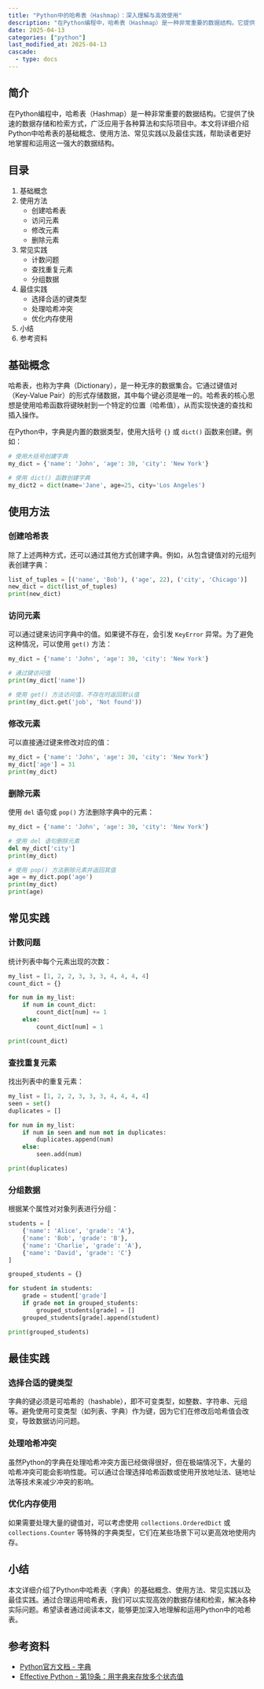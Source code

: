 ```yaml
---
title: "Python中的哈希表（Hashmap）：深入理解与高效使用"
description: "在Python编程中，哈希表（Hashmap）是一种非常重要的数据结构。它提供了快速的数据存储和检索方式，广泛应用于各种算法和实际项目中。本文将详细介绍Python中哈希表的基础概念、使用方法、常见实践以及最佳实践，帮助读者更好地掌握和运用这一强大的数据结构。"
date: 2025-04-13
categories: ["python"]
last_modified_at: 2025-04-13
cascade:
  - type: docs
---
```



## 简介
在Python编程中，哈希表（Hashmap）是一种非常重要的数据结构。它提供了快速的数据存储和检索方式，广泛应用于各种算法和实际项目中。本文将详细介绍Python中哈希表的基础概念、使用方法、常见实践以及最佳实践，帮助读者更好地掌握和运用这一强大的数据结构。

<!-- more -->
## 目录
1. 基础概念
2. 使用方法
    - 创建哈希表
    - 访问元素
    - 修改元素
    - 删除元素
3. 常见实践
    - 计数问题
    - 查找重复元素
    - 分组数据
4. 最佳实践
    - 选择合适的键类型
    - 处理哈希冲突
    - 优化内存使用
5. 小结
6. 参考资料

## 基础概念
哈希表，也称为字典（Dictionary），是一种无序的数据集合。它通过键值对（Key-Value Pair）的形式存储数据，其中每个键必须是唯一的。哈希表的核心思想是使用哈希函数将键映射到一个特定的位置（哈希值），从而实现快速的查找和插入操作。

在Python中，字典是内置的数据类型，使用大括号 `{}` 或 `dict()` 函数来创建。例如：

```python
# 使用大括号创建字典
my_dict = {'name': 'John', 'age': 30, 'city': 'New York'}

# 使用 dict() 函数创建字典
my_dict2 = dict(name='Jane', age=25, city='Los Angeles')
```

## 使用方法

### 创建哈希表
除了上述两种方式，还可以通过其他方式创建字典。例如，从包含键值对的元组列表创建字典：

```python
list_of_tuples = [('name', 'Bob'), ('age', 22), ('city', 'Chicago')]
new_dict = dict(list_of_tuples)
print(new_dict)
```

### 访问元素
可以通过键来访问字典中的值。如果键不存在，会引发 `KeyError` 异常。为了避免这种情况，可以使用 `get()` 方法：

```python
my_dict = {'name': 'John', 'age': 30, 'city': 'New York'}

# 通过键访问值
print(my_dict['name'])

# 使用 get() 方法访问值，不存在时返回默认值
print(my_dict.get('job', 'Not found'))
```

### 修改元素
可以直接通过键来修改对应的值：

```python
my_dict = {'name': 'John', 'age': 30, 'city': 'New York'}
my_dict['age'] = 31
print(my_dict)
```

### 删除元素
使用 `del` 语句或 `pop()` 方法删除字典中的元素：

```python
my_dict = {'name': 'John', 'age': 30, 'city': 'New York'}

# 使用 del 语句删除元素
del my_dict['city']
print(my_dict)

# 使用 pop() 方法删除元素并返回其值
age = my_dict.pop('age')
print(my_dict)
print(age)
```

## 常见实践

### 计数问题
统计列表中每个元素出现的次数：

```python
my_list = [1, 2, 2, 3, 3, 3, 4, 4, 4, 4]
count_dict = {}

for num in my_list:
    if num in count_dict:
        count_dict[num] += 1
    else:
        count_dict[num] = 1

print(count_dict)
```

### 查找重复元素
找出列表中的重复元素：

```python
my_list = [1, 2, 2, 3, 3, 3, 4, 4, 4, 4]
seen = set()
duplicates = []

for num in my_list:
    if num in seen and num not in duplicates:
        duplicates.append(num)
    else:
        seen.add(num)

print(duplicates)
```

### 分组数据
根据某个属性对对象列表进行分组：

```python
students = [
    {'name': 'Alice', 'grade': 'A'},
    {'name': 'Bob', 'grade': 'B'},
    {'name': 'Charlie', 'grade': 'A'},
    {'name': 'David', 'grade': 'C'}
]

grouped_students = {}

for student in students:
    grade = student['grade']
    if grade not in grouped_students:
        grouped_students[grade] = []
    grouped_students[grade].append(student)

print(grouped_students)
```

## 最佳实践

### 选择合适的键类型
字典的键必须是可哈希的（hashable），即不可变类型，如整数、字符串、元组等。避免使用可变类型（如列表、字典）作为键，因为它们在修改后哈希值会改变，导致数据访问问题。

### 处理哈希冲突
虽然Python的字典在处理哈希冲突方面已经做得很好，但在极端情况下，大量的哈希冲突可能会影响性能。可以通过合理选择哈希函数或使用开放地址法、链地址法等技术来减少冲突的影响。

### 优化内存使用
如果需要处理大量的键值对，可以考虑使用 `collections.OrderedDict` 或 `collections.Counter` 等特殊的字典类型，它们在某些场景下可以更高效地使用内存。

## 小结
本文详细介绍了Python中哈希表（字典）的基础概念、使用方法、常见实践以及最佳实践。通过合理运用哈希表，我们可以实现高效的数据存储和检索，解决各种实际问题。希望读者通过阅读本文，能够更加深入地理解和运用Python中的哈希表。

## 参考资料
- [Python官方文档 - 字典](https://docs.python.org/3/tutorial/datastructures.html#dictionaries)
- [Effective Python - 第19条：用字典来存放多个状态值](https://book.douban.com/subject/25784248/)